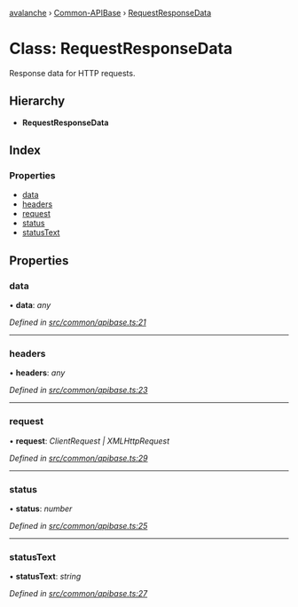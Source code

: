 [avalanche](../README.md) › [Common-APIBase](../modules/common_apibase.md) › [RequestResponseData](common_apibase.requestresponsedata.md)

# Class: RequestResponseData

Response data for HTTP requests.

## Hierarchy

* **RequestResponseData**

## Index

### Properties

* [data](common_apibase.requestresponsedata.md#data)
* [headers](common_apibase.requestresponsedata.md#headers)
* [request](common_apibase.requestresponsedata.md#request)
* [status](common_apibase.requestresponsedata.md#status)
* [statusText](common_apibase.requestresponsedata.md#statustext)

## Properties

###  data

• **data**: *any*

*Defined in [src/common/apibase.ts:21](https://github.com/ava-labs/avalanchejs/blob/9282770/src/common/apibase.ts#L21)*

___

###  headers

• **headers**: *any*

*Defined in [src/common/apibase.ts:23](https://github.com/ava-labs/avalanchejs/blob/9282770/src/common/apibase.ts#L23)*

___

###  request

• **request**: *ClientRequest | XMLHttpRequest*

*Defined in [src/common/apibase.ts:29](https://github.com/ava-labs/avalanchejs/blob/9282770/src/common/apibase.ts#L29)*

___

###  status

• **status**: *number*

*Defined in [src/common/apibase.ts:25](https://github.com/ava-labs/avalanchejs/blob/9282770/src/common/apibase.ts#L25)*

___

###  statusText

• **statusText**: *string*

*Defined in [src/common/apibase.ts:27](https://github.com/ava-labs/avalanchejs/blob/9282770/src/common/apibase.ts#L27)*
